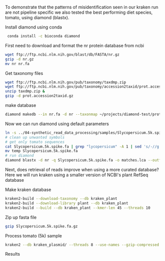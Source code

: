 To demonstrate that the patterns of misidentification seen in our kraken run are not pipeline specific we also tested the best performing diet species, tomato, using diamond (blastx).

Install diamond using conda

```bash
 conda install -c bioconda diamond 
 ```

First need to download and format the nr protein database from ncbi

```bash
wget ftp://ftp.ncbi.nlm.nih.gov/blast/db/FASTA/nr.gz
gzip -d nr.gz
mv nr nr.fa
```

Get taxonomy files

```bash
wget ftp://ftp.ncbi.nlm.nih.gov/pub/taxonomy/taxdmp.zip
wget ftp://ftp.ncbi.nlm.nih.gov/pub/taxonomy/accession2taxid/prot.accession2taxid.gz
unzip taxdmp.zip &
gzip -d prot.accession2taxid.gz
```

make database 

```bash
diamond makedb --in nr.fa -d nr --taxonmap ~/projects/diamond-test/prot.accession2taxid --taxonnodes ~/projects/diamond-test/nodes.dmp
```

Now we can run diamond using default parameters

```bash
ln -s ../04-synthetic_read_data_processing/samples/Slycopersicum.5k.spike.fa .
# clean up unwanted symbols
# get only tomato sequences 
cat Slycopersicum.5k.spike.fa | grep "lycopersicum" -A 1 | sed 's/-//g' > temp
mv temp Slycopersicum.5k.spike.fa
# run diamond
diamond blastx -d nr -q Slycopersicum.5k.spike.fa -o matches.lca --outfmt 102
```

Next, does retrieval of reads improve when using a more curated database? Here we will run kraken using a smaller version of NCBI's plant RefSeq database 

Make kraken database

```bash
kraken2-build --download-taxonomy --db kraken_plant
kraken2-build --download-library plant --db kraken_plant
kraken2-build --build --db kraken_plant --kmer-len 45 --threads 10
```

Zip up fasta file

```bash
gzip Slycopersicum.5k.spike.fa.gz
```

Process tomato (5k) sample

```bash
kraken2 --db kraken_plasmid/ --threads 8 --use-names --gzip-compressed --output Slycopersicum.out temp.gz
```

Results

```bash
